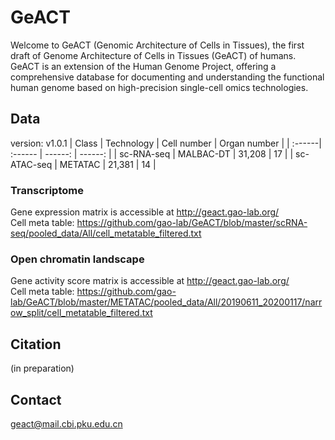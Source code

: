 # GeACT

Welcome to GeACT (Genomic Architecture of Cells in Tissues), the first draft of Genome Architecture of Cells in Tissues (GeACT) of humans. GeACT is an extension of the Human Genome Project, offering a comprehensive database for documenting and understanding the functional human genome based on high-precision single-cell omics technologies.

## Data
version: v1.0.1
| Class | Technology | Cell number | Organ number |
| :------| :------ | ------: | ------: |
| sc-RNA-seq | MALBAC-DT | 31,208 | 17 |
| sc-ATAC-seq | METATAC | 21,381 | 14 |

### Transcriptome  
Gene expression matrix is accessible at http://geact.gao-lab.org/  
Cell meta table: https://github.com/gao-lab/GeACT/blob/master/scRNA-seq/pooled_data/All/cell_metatable_filtered.txt

### Open chromatin landscape
Gene activity score matrix is accessible at http://geact.gao-lab.org/  
Cell meta table: https://github.com/gao-lab/GeACT/blob/master/METATAC/pooled_data/All/20190611_20200117/narrow_split/cell_metatable_filtered.txt

## Citation
(in preparation)

## Contact
geact@mail.cbi.pku.edu.cn

